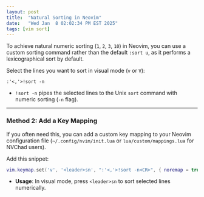 ```yaml
---
layout: post
title:  "Natural Sorting in Neovim"
date:   "Wed Jan  8 02:02:34 PM EST 2025"
tags: [vim sort]
---
```

To achieve natural numeric sorting (`1`, `2`, `3`, `10`) in Neovim, you can use a custom sorting command rather than the default `:sort u`, as it performs a lexicographical sort by default.

Select the lines you want to sort in visual mode (`v` or `V`):

```vim
:'<,'>!sort -n
```

- `!sort -n` pipes the selected lines to the Unix `sort` command with numeric sorting (`-n` flag).

---

### **Method 2: Add a Key Mapping**

If you often need this, you can add a custom key mapping to your Neovim configuration file (`~/.config/nvim/init.lua` or `lua/custom/mappings.lua` for NVChad users).

Add this snippet:

```lua
vim.keymap.set('v', '<leader>sn', ":'<,'>!sort -n<CR>", { noremap = true, silent = true })
```

- **Usage**: In visual mode, press `<leader>sn` to sort selected lines numerically.
